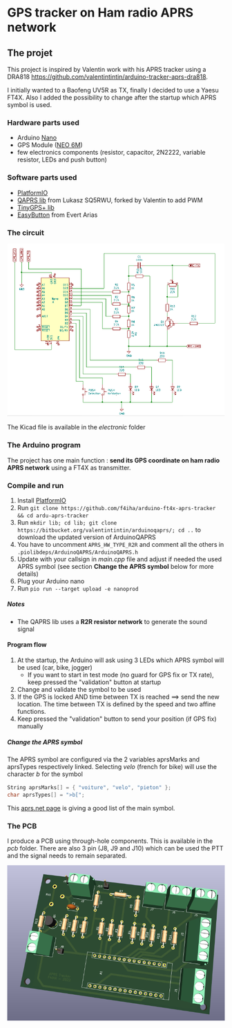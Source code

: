 # GPS tracker on Ham radio APRS network

## The projet

This project is inspired by Valentin work with his APRS tracker using a DRA818 https://github.com/valentintintin/arduino-tracker-aprs-dra818. 

I initially wanted to a Baofeng UV5R as TX, finally I decided to use a Yaesu FT4X. Also I added the possibility to change after the startup which APRS symbol is used. 

### Hardware parts used
- Arduino [Nano](https://store.arduino.cc/arduino-nano)
- GPS Module ([NEO 6M](https://www.amazon.fr/NEO-6M-GPS-module-puissance-GY-GPS6MV2/dp/B01ICYA4QU))
- few electronics components (resistor, capacitor, 2N2222, variable resistor, LEDs and push button)

### Software parts used
- [PlatformIO](https://platformio.org/)
- [QAPRS lib](https://bitbucket.org/valentintintin/arduinoqaprs/) from Lukasz SQ5RWU, forked by Valentin to add PWM
- [TinyGPS+ lib](http://arduiniana.org/libraries/tinygpsplus/)
- [EasyButton](https://github.com/evert-arias/EasyButton) from Evert Arias 

### The circuit

![The entire circuit](docs/circuit.png)

The Kicad file is available in the _electronic_ folder

### The Arduino program

The project has one main function : **send its GPS coordinate on ham radio APRS network** using a FT4X as transmitter.

### Compile and run

1. Install [PlatformIO](https://docs.platformio.org/en/latest/installation.html)
2. Run `git clone https://github.com/f4iha/arduino-ft4x-aprs-tracker && cd ardu-aprs-tracker`
3. Run `mkdir lib; cd lib; git clone https://bitbucket.org/valentintintin/arduinoqaprs/; cd ..` to download the updated version of ArduinoQAPRS
4. You have to uncomment `APRS_HW_TYPE_R2R` and comment all the others in `.piolibdeps/ArduinoQAPRS/ArduinoQAPRS.h`
5. Update with your callsign in _main.cpp_ file and adjust if needed the used APRS symbol (see section **Change the APRS symbol** below for more details)
6. Plug your Arduino nano
7. Run `pio run --target upload -e nanoprod`

##### Notes

- The QAPRS lib uses a **R2R resistor network** to generate the sound signal

#### Program flow

1. At the startup, the Arduino will ask using 3 LEDs which APRS symbol will be used (car, bike, jogger)
    - If you want to start in test mode (no guard for GPS fix or TX rate), keep pressed the "validation" button at startup
2. Change and validate the symbol to be used
3. If the GPS is locked AND time between TX is reached ==> send the new location. The time between TX is defined by the speed and two affine functions.
4. Keep pressed the "validation" button to send your position (if GPS fix) manually

##### Change the APRS symbol

The APRS symbol are configured via the 2 variables aprsMarks and aprsTypes respectively linked. Selecting _velo_ (french for bike) will use the character _b_ for the symbol
```c
String aprsMarks[] = { "voiture", "velo", "pieton" };
char aprsTypes[] = ">b[";
```

This [aprs.net page](http://www.aprs.net/vm/DOS/SYMBOLS.HTM) is giving a good list of the main symbol.

### The PCB

I produce a PCB using through-hole components. This is available in the _pcb_  folder. There are also 3 pin (J8, J9 and J10) which can be used the PTT and the signal needs to remain separated.

![Through-hole PCB](docs/pcb_v1.png)